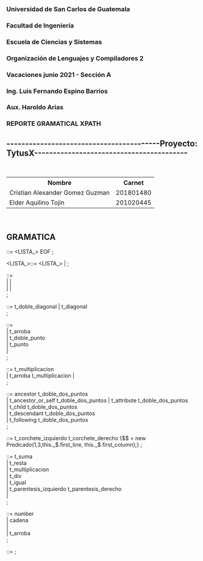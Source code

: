       
### Universidad de San Carlos de Guatemala
### Facultad de Ingeniería
### Escuela de Ciencias y Sistemas
### Organización de Lenguajes y Compiladores 2 
### Vacaciones junio 2021 - Sección A
### Ing. Luis Fernando Espino Barrios
### Aux. Haroldo Arias

### REPORTE GRAMATICAL XPATH


## -----------------------------------------Proyecto: TytusX-----------------------------------------

<br>
<div style="text-align: justify">
<table class="w3-table">
  <tr>
    <th>Nombre</th>
    <th>Carnet</th>
  </tr>
  <tr>
    <td>Cristian Alexander Gomez Guzman</td>
    <td>201801480</td>
  </tr>  
  <tr>
    <td>Elder Aquilino Tojin</td>
    <td>201020445</td>
  </tr>
</table>
</div>
<br>

## GRAMATICA 
      
       
      
<INICIO> ::=
<LISTA_<NODE>> EOF 
    ;


<LISTA_<NODE>>::=  <LISTA_<NODE>> <PATH> 
    |   <PATH> 
;


<PATH> ::= <NODE> <EXPR>  
    |  <NODE> <WILDCARD>
    |  <EXPR>         
    |  <NODE> <AXES> <EXPR> 
    |  <AXES> <EXPR>      
;

<NODE>::=   t_doble_diagonal 
    |   t_diagonal       
;


<EXPR>::= <StringLiteral>            
    | t_arroba <StringLiteral>   
    | t_doble_punto            
    | t_punto                  
    | <PREDICATES>               
;

<WILDCARD>::=   t_multiplicacion   
    | t_arroba t_multiplicacion
    | <NODE>                     
;

<AXES> ::=  ancestor t_doble_dos_puntos         
    |   t_ancestor_or_self t_doble_dos_puntos 
    |   t_attribute t_doble_dos_puntos        
    |   t_child t_doble_dos_puntos            
    |   t_descendant t_doble_dos_puntos       
    |   t_following t_doble_dos_puntos        
;

<PREDICATES> ::= <StringLiteral> t_corchete_izquierdo <EXPRESION> t_corchete_derecho {$$ = new Predicado($1,$3,this._$.first_line, this._$.first_column);}
;

<EXPRESION> ::= 
	  <EXPRESION> t_suma <EXPRESION>		       
	| <EXPRESION> t_resta <EXPRESION>		       
	| <EXPRESION> t_multiplicacion <EXPRESION>		
	| <EXPRESION> t_div <EXPRESION>	                
	| <EXPRESION> t_igual <EXPRESION>	            
	| t_parentesis_izquierdo <EXPRESION> t_parentesis_derecho	
	| <PRIMITIVO>					
	;


<PRIMITIVO> ::= 
	  number 	      
	| cadena		  
	| <StringLiteral>   
	| t_arroba <StringLiteral>  
	;


<ESPECIAL>::= 
;